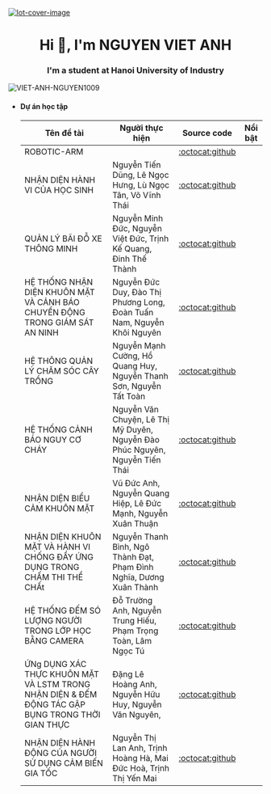 [![Iot-cover-image](https://user-images.githubusercontent.com/49629370/236089529-71ecc167-84cf-48c1-a2a8-36c6e234ef66.gif)
](https://github.com/VIET-ANH-NGUYEN1009)
<h1 align="center">Hi 👋, I'm NGUYEN VIET ANH</h1>
<h3 align="center">I'm a student at Hanoi University of Industry</h3>

<p align="left"> <img src="https://komarev.com/ghpvc/?username=VIET-ANH-NGUYEN1009&label=Profile%20views&color=0e75b6&style=flat" alt="VIET-ANH-NGUYEN1009" /> </p>

- #### Dự án học tập
    | Tên đề tài             | Người thực hiện     | Source code     | Nổi bật     |
    | ---------------------- | --------------------| --------------- | ----------- |
    | ROBOTIC-ARM |  | [:octocat:github](https://github.com/VIET-ANH-NGUYEN1009/ROBOTIC-ARM)|
    |NHẬN DIỆN HÀNH VI CỦA HỌC SINH| Nguyễn Tiến Dũng, Lê Ngọc Hưng, Lù Ngọc Tân, Võ Vĩnh Thái| [:octocat:github](https://github.com/Wipper0000/Student_behavior_recognition.git)|
    | QUẢN LÝ BÃI ĐỖ XE THÔNG MINH| Nguyễn Minh Đức, Nguyễn Việt Đức, Trịnh Kế Quang, Đinh Thế Thành| [:octocat:github](https://github.com/Ducblacks/Quan-Ly-Bai-Do-Xe-Thong-Minh.git)|
    | HỆ THỐNG NHẬN DIỆN KHUÔN MẶT VÀ CẢNH BÁO CHUYỂN ĐỘNG TRONG GIÁM SÁT AN NINH| Nguyễn Đức Duy, Đào Thị Phương Long, Đoàn Tuấn Nam, Nguyễn Khôi Nguyên| [:octocat:github](https://github.com/nammmmmm12/Nhan_dien_KM_CD)||
    |HỆ THÔNG QUẢN LÝ CHĂM SÓC CÂY TRỒNG| Nguyễn Mạnh Cường, Hồ Quang Huy, Nguyễn Thanh Sơn, Nguyễn Tất Toàn| [:octocat:github](https://github.com/NguyenManhCuongKCNTT/Quanlycaytrong)||
    | HỆ THỐNG CẢNH BÁO NGUY CƠ CHÁY| Nguyễn Văn Chuyện, Lê Thị Mỹ Duyên, Nguyễn Đào Phúc Nguyên, Nguyễn Tiến Thái| [:octocat:github](https://github.com/mmr-09/Nhan_dien_lua_AIot.git)|
    | NHẬN DIỆN BIỂU CẢM KHUÔN MẶT| Vũ Đức Anh, Nguyễn Quang Hiệp, Lê Đức Mạnh, Nguyễn Xuân Thuận  |[:octocat:github](https://github.com/BearBear204/Nhan-dien-bieu-cam-khuon-mat-va-phat-thong-bao-truc-quan.git)|
    | NHẬN DIỆN KHUÔN MẶT VÀ HÀNH VI CHỐNG ĐẨY ỨNG DỤNG TRONG CHẤM THI THỂ CHẤt| Nguyễn Thanh Bình, Ngô Thành Đạt, Phạm Đình Nghĩa, Dương Xuân Thành| [:octocat:github](https://github.com/dinhnghia204/BTL_AI-IoT-Nhom8)|
    | HỆ THỐNG ĐẾM SÓ LƯỢNG NGƯỜI TRONG LỚP HỌC BẰNG CAMERA| Đỗ Trường Anh, Nguyễn Trung Hiếu, Phạm Trọng Toàn, Lâm Ngọc Tú |[:octocat:github](https://github.com/lamngoctuu18/He-thong-dem-so-luong-nguoi-trong-lop-hoc-bang-camera	)|
    | ỨNg DỤNG XÁC THỰC KHUÔN MẶT VÀ LSTM TRONG NHẬN DIỆN & ĐẾM ĐỘNG TÁC GẬP BỤNG TRONG THỜI GIAN THỰC| Đặng Lê Hoàng Anh, Nguyễn Hữu Huy, Nguyễn Văn Nguyên, |[:octocat:github](https://github.com/huuhuy2910/SitUpFaceLogin	)|
    | NHẬN DIỆN HÀNH ĐỘNG CỦA NGƯỜI SỬ DỤNG CẢM BIẾN GIA TỐC| Nguyễn Thị Lan Anh, Trịnh Hoàng Hà, Mai Đức Hoà, Trịnh Thị Yến Mai |[:octocat:github](https://github.com/Trinhmai26/AI-IOT-ACTIVITY-PREDICTOR	)|






